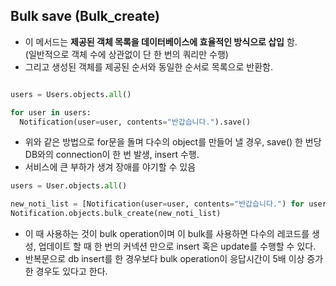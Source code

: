 
## Bulk save (Bulk_create)

- 이 메서드는 **제공된 객체 목록을 데이터베이스에 효율적인 방식으로 삽입** 함.  
(일반적으로 객체 수에 상관없이 단 한 번의 쿼리만 수행)
- 그리고 생성된 객체를 제공된 순서와 동일한 순서로 목록으로 반환함.


```python

users = Users.objects.all()

for user in users:
  Notification(user=user, contents="반갑습니다.").save()
```

- 위와 같은 방법으로 for문을 돌며 다수의 object를 만들어 낼 경우, save() 한 번당 DB와의 connection이 한 번 발생, insert 수행.
- 서비스에 큰 부하가 생겨 장애를 야기할 수 있음


```python
users = User.objects.all()

new_noti_list = [Notification(user=user, contents="반갑습니다.") for user in users]
Notification.objects.bulk_create(new_noti_list)
```

- 이 때 사용하는 것이 bulk operation이며 이 bulk를 사용하면 다수의 레코드를 생성, 업데이트 할 때 한 번의 커넥션 만으로 insert 혹은 update를 수행할 수 있다.
- 반복문으로 db insert를 한 경우보다 bulk operation이 응답시간이 5배 이상 증가한 경우도 있다고 한다. 

